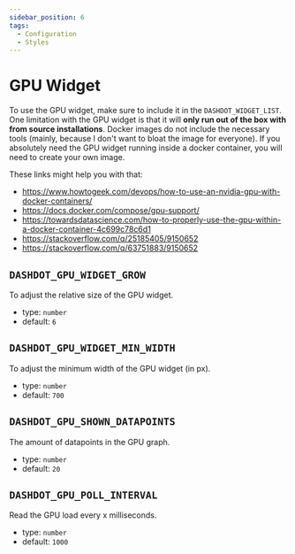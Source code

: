 ```yaml
---
sidebar_position: 6
tags:
  - Configuration
  - Styles
---
```


# GPU Widget

To use the GPU widget, make sure to include it in the `DASHDOT_WIDGET_LIST`. One
limitation with the GPU widget is that it will **only run out of the box with from
source installations**. Docker images do not include the necessary tools (mainly,
because I don't want to bloat the image for everyone). If you absolutely need the
GPU widget running inside a docker container, you will need to create your own image.

These links might help you with that:

- <https://www.howtogeek.com/devops/how-to-use-an-nvidia-gpu-with-docker-containers/>
- <https://docs.docker.com/compose/gpu-support/>
- <https://towardsdatascience.com/how-to-properly-use-the-gpu-within-a-docker-container-4c699c78c6d1>
- <https://stackoverflow.com/q/25185405/9150652>
- <https://stackoverflow.com/q/63751883/9150652>

## `DASHDOT_GPU_WIDGET_GROW`

To adjust the relative size of the GPU widget.

- type: `number`
- default: `6`

## `DASHDOT_GPU_WIDGET_MIN_WIDTH`

To adjust the minimum width of the GPU widget (in px).

- type: `number`
- default: `700`

## `DASHDOT_GPU_SHOWN_DATAPOINTS`

The amount of datapoints in the GPU graph.

- type: `number`
- default: `20`

## `DASHDOT_GPU_POLL_INTERVAL`

Read the GPU load every x milliseconds.

- type: `number`
- default: `1000`
